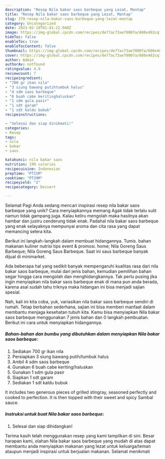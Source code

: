 ```yaml
---
description: "Resep Nila bakar saos barbeque yang Lezat, Mantap"
title: "Resep Nila bakar saos barbeque yang Lezat, Mantap"
slug: 379-resep-nila-bakar-saos-barbeque-yang-lezat-mantap
category: Uncategorized
date: 2023-02-18T01:41:22.048Z
image: https://img-global.cpcdn.com/recipes/de77ac73ae78007a/680x482cq70/nila-bakar-saos-barbeque-foto-resep-utama.jpg
hideToc: false
enableToc: true
enableTocContent: false
thumbnail: https://img-global.cpcdn.com/recipes/de77ac73ae78007a/680x482cq70/nila-bakar-saos-barbeque-foto-resep-utama.jpg
cover: https://img-global.cpcdn.com/recipes/de77ac73ae78007a/680x482cq70/nila-bakar-saos-barbeque-foto-resep-utama.jpg
author: Admin
authorAv: notfound
ratingvalue: 4.9
reviewcount: 7
recipeingredient:
- "700 gr ikan nila"
- "3 siung bawang putihtumbuk halus"
- "4 sdm saos barbeque"
- "6 buah cabe keritinghaluskan"
- "1 sdm gula pasir"
- "1 sdt garam"
- "1 sdt kaldu bubuk"
recipeinstructions:

- "Selesai dan siap dinikmati!"
categories:
- Resep
tags:
- nila
- bakar
- saos

katakunci: nila bakar saos 
nutrition: 199 calories
recipecuisine: Indonesian
preptime: "PT15M"
cooktime: "PT39M"
recipeyield: "2"
recipecategory: Dessert

---
```



Selamat Pagi Anda sedang mencari inspirasi resep nila bakar saos barbeque yang unik? Cara menyiapkannya memang Agak tidak terlalu sulit namun tidak gampang juga. Kalau keliru mengolah maka hasilnya akan hambar dan justru cenderung tidak enak. Padahal nila bakar saos barbeque yang enak selayaknya mempunyai aroma dan cita rasa yang dapat memancing selera kita.


Berikut ini langkah-langkah dalam membuat hidangannya. Tumis. bahan makanan kuliner nutrisi tips event &amp; promosi. home; Nila Goreng Saus Barbeque; Nila Goreng Saus Barbeque. Saat ini saus barbeque banyak dijual di minimarket.

Ada beberapa hal yang sedikit banyak mempengaruhi kualitas rasa dari nila bakar saos barbeque, mulai dari jenis bahan, kemudian pemilihan bahan segar hingga cara mengolah dan menghidangkannya. Tak perlu pusing jika ingin menyiapkan nila bakar saos barbeque enak di mana pun anda berada, karena asal sudah tahu triknya maka hidangan ini bisa menjadi sajian spesial.


Nah, kali ini kita coba, yuk, variasikan nila bakar saos barbeque sendiri di rumah. Tetap berbahan sederhana, sajian ini bisa memberi manfaat dalam membantu menjaga kesehatan tubuh kita. Kamu bisa menyiapkan Nila bakar saos barbeque menggunakan 7 jenis bahan dan 0 langkah pembuatan. Berikut ini cara untuk menyiapkan hidangannya.

<!--inarticleads1-->

##### Bahan-bahan dan bumbu yang dibutuhkan dalam menyiapkan Nila bakar saos barbeque:

1. Sediakan 700 gr ikan nila
1. Persiapkan 3 siung bawang putih/tumbuk halus
1. Ambil 4 sdm saos barbeque
1. Gunakan 6 buah cabe keriting/haluskan
1. Gunakan 1 sdm gula pasir
1. Siapkan 1 sdt garam
1. Sediakan 1 sdt kaldu bubuk


It includes two generous pieces of grilled stingray, seasoned perfectly and cooked to perfection. It is then topped with their sweet and spicy Sambal sauce. 

<!--inarticleads2-->

##### Instruksi untuk buat Nila bakar saos barbeque:


1. Selesai dan siap dihidangkan!



Terima kasih telah menggunakan resep yang kami tampilkan di sini. Besar harapan kami, olahan Nila bakar saos barbeque yang mudah di atas dapat membantu anda menyiapkan makanan yang lezat untuk keluarga/teman ataupun menjadi inspirasi untuk berjualan makanan. Selamat menikmati
